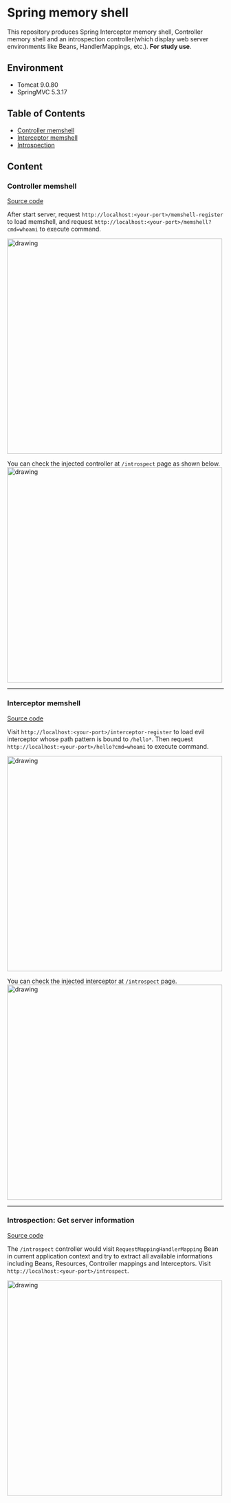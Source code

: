 # Spring memory shell
This repository produces Spring Interceptor memory shell, Controller memory shell and an introspection controller(which display 
web server environments like Beans, HandlerMappings, etc.). **For study use**.

## Environment
- Tomcat 9.0.80
- SpringMVC 5.3.17

## Table of Contents
- [Controller memshell](#controller-memshell)
- [Interceptor memshell](#interceptor-memshell)
- [Introspection](#introspection-get-server-information)

## Content
### Controller memshell
[Source code](https://github.com/PadishahIII/Spring-Memshell/blob/master/src/main/java/spring/vul/springvulenv/controller/MemshellController.java)

After start server, request `http://localhost:<your-port>/memshell-register` to load memshell, and request `http://localhost:<your-port>/memshell?cmd=whoami` to execute command. 

<img src="https://github.com/PadishahIII/Spring-Memshell/assets/83501709/6ab1c872-12fb-4d95-b73a-afcf7b273cd2"  alt="drawing" width="500">



You can check the injected controller at `/introspect` page as shown below.
<img src="https://github.com/PadishahIII/Spring-Memshell/assets/83501709/e7ff8870-e8ed-4f2d-9d9d-d57ead6d68c6"  alt="drawing" width="500">

---

### Interceptor memshell
[Source code](https://github.com/PadishahIII/Spring-Memshell/blob/master/src/main/java/spring/vul/springvulenv/controller/InterceptorInjectController.java)

Visit `http://localhost:<your-port>/interceptor-register` to load evil interceptor whose path pattern is bound to `/hello*`. Then request `http://localhost:<your-port>/hello?cmd=whoami` to execute command.

<img src="https://github.com/PadishahIII/Spring-Memshell/assets/83501709/de5d8210-d4fa-4893-8eb7-535da4bdb166" alt="drawing" width="500">


You can check the injected interceptor at `/introspect` page.
<img src="https://github.com/PadishahIII/Spring-Memshell/assets/83501709/eeff6c37-76a9-4dce-ad0f-df99212bde94"  alt="drawing" width="500">

---

### Introspection: Get server information
[Source code](https://github.com/PadishahIII/Spring-Memshell/blob/master/src/main/java/spring/vul/springvulenv/controller/IntrospectController.java)

The `/introspect` controller would visit `RequestMappingHandlerMapping` Bean in current application context and try to extract all available informations including Beans, Resources, Controller mappings and Interceptors. Visit `http://localhost:<your-port>/introspect`.

<img src="https://github.com/PadishahIII/Spring-Memshell/assets/83501709/e92cc4e8-4922-49d7-b625-d36b9317e10c"  alt="drawing" width="500">

